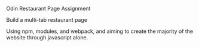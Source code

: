 Odin Restaurant Page Assignment

Build a multi-tab restaurant page

Using npm, modules, and webpack, and aiming to create the majority of the
website through javascript alone.